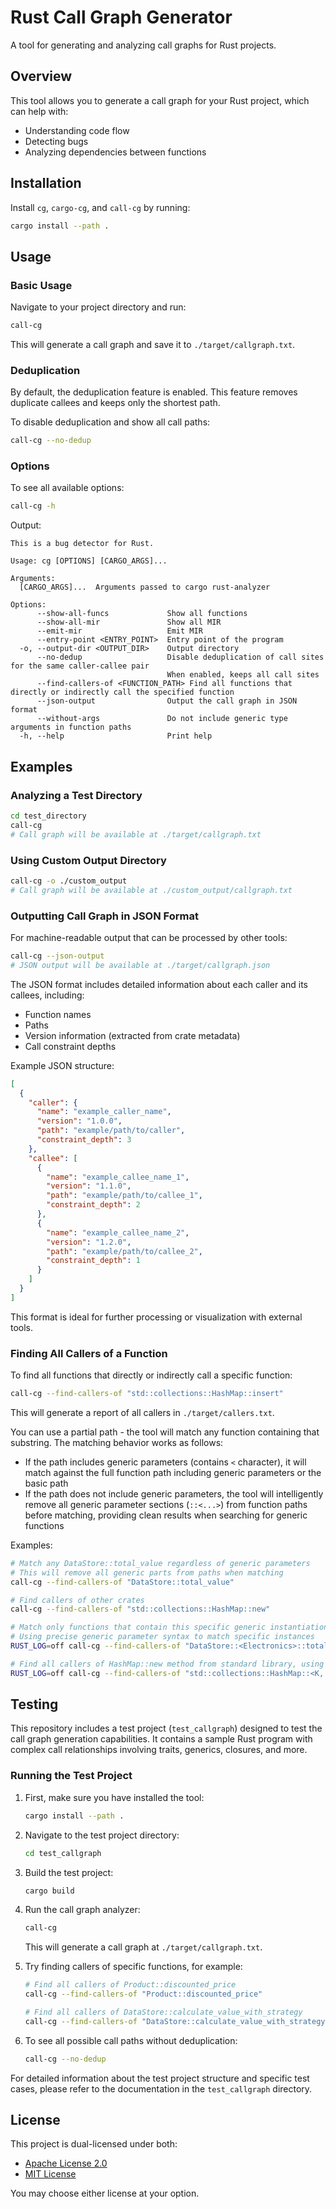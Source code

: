 # Rust Call Graph Generator

A tool for generating and analyzing call graphs for Rust projects.

## Overview

This tool allows you to generate a call graph for your Rust project, which can help with:
- Understanding code flow
- Detecting bugs
- Analyzing dependencies between functions

## Installation

Install `cg`, `cargo-cg`, and `call-cg` by running:

```bash
cargo install --path .
```

## Usage

### Basic Usage

Navigate to your project directory and run:

```bash
call-cg
```

This will generate a call graph and save it to `./target/callgraph.txt`.

### Deduplication

By default, the deduplication feature is enabled. This feature removes duplicate callees and keeps only the shortest path.

To disable deduplication and show all call paths:

```bash
call-cg --no-dedup
```

### Options

To see all available options:

```bash
call-cg -h
```

Output:
```
This is a bug detector for Rust.

Usage: cg [OPTIONS] [CARGO_ARGS]...

Arguments:
  [CARGO_ARGS]...  Arguments passed to cargo rust-analyzer

Options:
      --show-all-funcs             Show all functions
      --show-all-mir               Show all MIR
      --emit-mir                   Emit MIR
      --entry-point <ENTRY_POINT>  Entry point of the program
  -o, --output-dir <OUTPUT_DIR>    Output directory
      --no-dedup                   Disable deduplication of call sites for the same caller-callee pair
                                   When enabled, keeps all call sites
      --find-callers-of <FUNCTION_PATH> Find all functions that directly or indirectly call the specified function
      --json-output                Output the call graph in JSON format
      --without-args               Do not include generic type arguments in function paths
  -h, --help                       Print help
```

## Examples

### Analyzing a Test Directory

```bash
cd test_directory
call-cg
# Call graph will be available at ./target/callgraph.txt
```

### Using Custom Output Directory

```bash
call-cg -o ./custom_output
# Call graph will be available at ./custom_output/callgraph.txt
```

### Outputting Call Graph in JSON Format

For machine-readable output that can be processed by other tools:

```bash
call-cg --json-output
# JSON output will be available at ./target/callgraph.json
```

The JSON format includes detailed information about each caller and its callees, including:
- Function names
- Paths
- Version information (extracted from crate metadata)
- Call constraint depths

Example JSON structure:
```json
[
  {
    "caller": {
      "name": "example_caller_name",
      "version": "1.0.0",
      "path": "example/path/to/caller",
      "constraint_depth": 3
    },
    "callee": [
      {
        "name": "example_callee_name_1",
        "version": "1.1.0",
        "path": "example/path/to/callee_1",
        "constraint_depth": 2
      },
      {
        "name": "example_callee_name_2",
        "version": "1.2.0",
        "path": "example/path/to/callee_2",
        "constraint_depth": 1
      }
    ]
  }
]
```

This format is ideal for further processing or visualization with external tools.

### Finding All Callers of a Function

To find all functions that directly or indirectly call a specific function:

```bash
call-cg --find-callers-of "std::collections::HashMap::insert"
```

This will generate a report of all callers in `./target/callers.txt`.

You can use a partial path - the tool will match any function containing that substring. The matching behavior works as follows:

- If the path includes generic parameters (contains `<` character), it will match against the full function path including generic parameters or the basic path
- If the path does not include generic parameters, the tool will intelligently remove all generic parameter sections (`::<...>`) from function paths before matching, providing clean results when searching for generic functions

Examples:
```bash
# Match any DataStore::total_value regardless of generic parameters
# This will remove all generic parts from paths when matching
call-cg --find-callers-of "DataStore::total_value"

# Find callers of other crates
call-cg --find-callers-of "std::collections::HashMap::new"

# Match only functions that contain this specific generic instantiation in their path
# Using precise generic parameter syntax to match specific instances
RUST_LOG=off call-cg --find-callers-of "DataStore::<Electronics>::total_value"

# Find all callers of HashMap::new method from standard library, using full generic path
RUST_LOG=off call-cg --find-callers-of "std::collections::HashMap::<K, V>::new"
```

## Testing

This repository includes a test project (`test_callgraph`) designed to test the call graph generation capabilities. It contains a sample Rust program with complex call relationships involving traits, generics, closures, and more.

### Running the Test Project

1. First, make sure you have installed the tool:
   ```bash
   cargo install --path .
   ```

2. Navigate to the test project directory:
   ```bash
   cd test_callgraph
   ```

3. Build the test project:
   ```bash
   cargo build
   ```

4. Run the call graph analyzer:
   ```bash
   call-cg
   ```
   This will generate a call graph at `./target/callgraph.txt`.

5. Try finding callers of specific functions, for example:
   ```bash
   # Find all callers of Product::discounted_price
   call-cg --find-callers-of "Product::discounted_price"
   
   # Find all callers of DataStore::calculate_value_with_strategy
   call-cg --find-callers-of "DataStore::calculate_value_with_strategy"
   ```

6. To see all possible call paths without deduplication:
   ```bash
   call-cg --no-dedup
   ```

For detailed information about the test project structure and specific test cases, please refer to the documentation in the `test_callgraph` directory.

## License

This project is dual-licensed under both:

- [Apache License 2.0](https://www.apache.org/licenses/LICENSE-2.0)
- [MIT License](https://opensource.org/licenses/MIT)

You may choose either license at your option.



